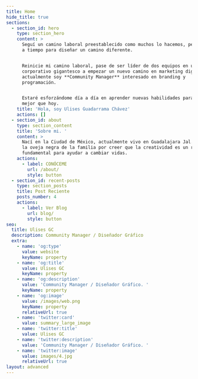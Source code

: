```yaml
---
title: Home
hide_title: true
sections:
  - section_id: hero
    type: section_hero
    content: >
      Seguí un camino laboral preestablecido como muchos lo hacemos, pero escapé
      a tiempo para diseñar un camino diferente.


      Reinicie mi camino laboral, pase de ser líder de dos equipos en un
      corporativo gigantesco a empezar un nuevo camino en marketing digital,
      actualmente soy **Community Manager** interesado en branding y
      programación.


      Estaré esforzándome día a día en aprender nuevas habilidades para ser
      mejor que hoy.
    title: 'Hola, soy Ulises Guadarrama Chávez'
    actions: []
  - section_id: about
    type: section_content
    title: 'Sobre mi. '
    content: >
      Nací en la Ciudad de México, actualmente vivo en Guadalajara Jal.  He sido
      la oveja negra de la familia por creer que la creatividad es un recurso
      fundamental para ayudar a cambiar vidas.
    actions:
      - label: CONÓCEME
        url: /about/
        style: button
  - section_id: recent-posts
    type: section_posts
    title: Post Reciente
    posts_number: 4
    actions:
      - label: Ver Blog
        url: blog/
        style: button
seo:
  title: Ulises GC
  description: Community Manager / Diseñador Gráfico
  extra:
    - name: 'og:type'
      value: website
      keyName: property
    - name: 'og:title'
      value: Ulises GC
      keyName: property
    - name: 'og:description'
      value: 'Community Manager / Diseñador Gráfico. '
      keyName: property
    - name: 'og:image'
      value: /images/web.png
      keyName: property
      relativeUrl: true
    - name: 'twitter:card'
      value: summary_large_image
    - name: 'twitter:title'
      value: Ulises GC
    - name: 'twitter:description'
      value: 'Community Manager / Diseñador Gráfico. '
    - name: 'twitter:image'
      value: images/4.jpg
      relativeUrl: true
layout: advanced
---
```

